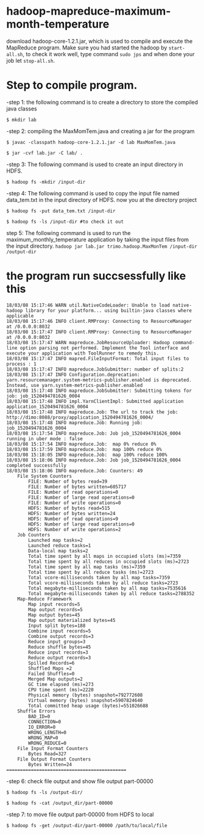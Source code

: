 # hadoop-mapreduce-maximum-month-temperature
download hadoop-core-1.2.1.jar, which is used to compile and execute the MapReduce program.
Make sure you had started the hadoop by `start-all.sh`, to check it work well, type command `sudo jps`
and when done your job let `stop-all.sh`.

# Step to compile program.

-step 1: the following command is to create a directory to store the compiled
java classes

```$ mkdir lab```

-step 2: compiling the MaxMomTem.java and creating a jar for the program

```$ javac -classpath hadoop-core-1.2.1.jar -d lab MaxMomTem.java```

```$ jar -cvf lab.jar -C lab/ .```

-step 3: The following command is used to create an input directory in HDFS.

```$ hadoop fs -mkdir /input-dir```

-step 4: The following command is used to copy the input file named data_tem.txt 
in the input directory of HDFS. now you at the directory project

```$ hadoop fs -put data_tem.txt /input-dir```

```$ hadoop fs -ls /input-dir #to check it out```

step 5: The following command is used to run the maximum_monthly_temperature
application by taking the input files from the input directory.
```hadoop jar lab.jar trimo.hadoop.MaxMonTem /input-dir /output-dir```

the program run succsessfully like this
======================================
```
18/03/08 15:17:46 WARN util.NativeCodeLoader: Unable to load native-hadoop library for your platform... using builtin-java classes where applicable
18/03/08 15:17:46 INFO client.RMProxy: Connecting to ResourceManager at /0.0.0.0:8032
18/03/08 15:17:47 INFO client.RMProxy: Connecting to ResourceManager at /0.0.0.0:8032
18/03/08 15:17:47 WARN mapreduce.JobResourceUploader: Hadoop command-line option parsing not performed. Implement the Tool interface and execute your application with ToolRunner to remedy this.
18/03/08 15:17:47 INFO mapred.FileInputFormat: Total input files to process : 1
18/03/08 15:17:47 INFO mapreduce.JobSubmitter: number of splits:2
18/03/08 15:17:47 INFO Configuration.deprecation: yarn.resourcemanager.system-metrics-publisher.enabled is deprecated. Instead, use yarn.system-metrics-publisher.enabled
18/03/08 15:17:48 INFO mapreduce.JobSubmitter: Submitting tokens for job: job_1520494781626_0004
18/03/08 15:17:48 INFO impl.YarnClientImpl: Submitted application application_1520494781626_0004
18/03/08 15:17:48 INFO mapreduce.Job: The url to track the job: http://dimo:8088/proxy/application_1520494781626_0004/
18/03/08 15:17:48 INFO mapreduce.Job: Running job: job_1520494781626_0004
18/03/08 15:17:54 INFO mapreduce.Job: Job job_1520494781626_0004 running in uber mode : false
18/03/08 15:17:54 INFO mapreduce.Job:  map 0% reduce 0%
18/03/08 15:17:59 INFO mapreduce.Job:  map 100% reduce 0%
18/03/08 15:18:05 INFO mapreduce.Job:  map 100% reduce 100%
18/03/08 15:18:06 INFO mapreduce.Job: Job job_1520494781626_0004 completed successfully
18/03/08 15:18:06 INFO mapreduce.Job: Counters: 49
	File System Counters
		FILE: Number of bytes read=39
		FILE: Number of bytes written=605717
		FILE: Number of read operations=0
		FILE: Number of large read operations=0
		FILE: Number of write operations=0
		HDFS: Number of bytes read=515
		HDFS: Number of bytes written=24
		HDFS: Number of read operations=9
		HDFS: Number of large read operations=0
		HDFS: Number of write operations=2
	Job Counters 
		Launched map tasks=2
		Launched reduce tasks=1
		Data-local map tasks=2
		Total time spent by all maps in occupied slots (ms)=7359
		Total time spent by all reduces in occupied slots (ms)=2723
		Total time spent by all map tasks (ms)=7359
		Total time spent by all reduce tasks (ms)=2723
		Total vcore-milliseconds taken by all map tasks=7359
		Total vcore-milliseconds taken by all reduce tasks=2723
		Total megabyte-milliseconds taken by all map tasks=7535616
		Total megabyte-milliseconds taken by all reduce tasks=2788352
	Map-Reduce Framework
		Map input records=5
		Map output records=5
		Map output bytes=45
		Map output materialized bytes=45
		Input split bytes=188
		Combine input records=5
		Combine output records=3
		Reduce input groups=3
		Reduce shuffle bytes=45
		Reduce input records=3
		Reduce output records=3
		Spilled Records=6
		Shuffled Maps =2
		Failed Shuffles=0
		Merged Map outputs=2
		GC time elapsed (ms)=273
		CPU time spent (ms)=2220
		Physical memory (bytes) snapshot=792772608
		Virtual memory (bytes) snapshot=5907824640
		Total committed heap usage (bytes)=551026688
	Shuffle Errors
		BAD_ID=0
		CONNECTION=0
		IO_ERROR=0
		WRONG_LENGTH=0
		WRONG_MAP=0
		WRONG_REDUCE=0
	File Input Format Counters 
		Bytes Read=327
	File Output Format Counters 
		Bytes Written=24
============================================
```
-step 6: check file output and show file output part-00000

```$ hadoop fs -ls /output-dir/```

```$ hadoop fs -cat /output_dir/part-00000```

-step 7: to move file output part-00000 from HDFS to local

```$ hadoop fs -get /output-dir/part-00000 /path/to/local/file```
 
